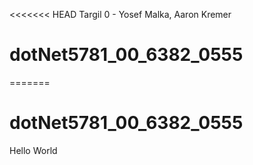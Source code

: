 <<<<<<< HEAD
Targil 0 - Yosef Malka, Aaron Kremer
# dotNet5781_00_6382_0555
=======
# dotNet5781_00_6382_0555
Hello World